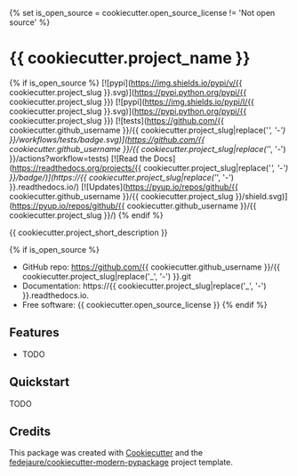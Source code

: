 {% set is_open_source = cookiecutter.open_source_license != 'Not open source' %}
# {{ cookiecutter.project_name }}

{% if is_open_source %}
[![pypi](https://img.shields.io/pypi/v/{{ cookiecutter.project_slug }}.svg)](https://pypi.python.org/pypi/{{ cookiecutter.project_slug }})
[![pypi](https://img.shields.io/pypi/l/{{ cookiecutter.project_slug }}.svg)](https://pypi.python.org/pypi/{{ cookiecutter.project_slug }})
[![tests](https://github.com/{{ cookiecutter.github_username }}/{{ cookiecutter.project_slug|replace('_', '-') }}/workflows/tests/badge.svg)](https://github.com/{{ cookiecutter.github_username }}/{{ cookiecutter.project_slug|replace('_', '-') }}/actions?workflow=tests)
[![Read the Docs](https://readthedocs.org/projects/{{ cookiecutter.project_slug|replace('_', '-') }}/badge/)](https://{{ cookiecutter.project_slug|replace('_', '-') }}.readthedocs.io/)
[![Updates](https://pyup.io/repos/github/{{ cookiecutter.github_username }}/{{ cookiecutter.project_slug }}/shield.svg)](https://pyup.io/repos/github/{{ cookiecutter.github_username }}/{{ cookiecutter.project_slug }}/)
{% endif %}

{{ cookiecutter.project_short_description }}

{% if is_open_source %}
* GitHub repo: https://github.com/{{ cookiecutter.github_username }}/{{ cookiecutter.project_slug|replace('_', '-') }}.git
* Documentation: https://{{ cookiecutter.project_slug|replace('_', '-') }}.readthedocs.io.
* Free software: {{ cookiecutter.open_source_license }}
{% endif %}

## Features

* TODO

## Quickstart

TODO

## Credits

This package was created with [Cookiecutter][cookiecutter] and the [fedejaure/cookiecutter-modern-pypackage][cookiecutter-modern-pypackage] project template.

[cookiecutter]: https://github.com/cookiecutter/cookiecutter
[cookiecutter-modern-pypackage]: https://github.com/fedejaure/cookiecutter-modern-pypackage/tree/develops
